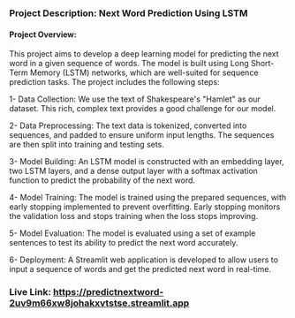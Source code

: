 ### Project Description: Next Word Prediction Using LSTM
#### Project Overview:

This project aims to develop a deep learning model for predicting the next word in a given sequence of words. The model is built using Long Short-Term Memory (LSTM) networks, which are well-suited for sequence prediction tasks. The project includes the following steps:

1- Data Collection: We use the text of Shakespeare's "Hamlet" as our dataset. This rich, complex text provides a good challenge for our model.

2- Data Preprocessing: The text data is tokenized, converted into sequences, and padded to ensure uniform input lengths. The sequences are then split into training and testing sets.

3- Model Building: An LSTM model is constructed with an embedding layer, two LSTM layers, and a dense output layer with a softmax activation function to predict the probability of the next word.

4- Model Training: The model is trained using the prepared sequences, with early stopping implemented to prevent overfitting. Early stopping monitors the validation loss and stops training when the loss stops improving.

5- Model Evaluation: The model is evaluated using a set of example sentences to test its ability to predict the next word accurately.

6- Deployment: A Streamlit web application is developed to allow users to input a sequence of words and get the predicted next word in real-time.

### Live Link: https://predictnextword-2uv9m66xw8johakxvtstse.streamlit.app
